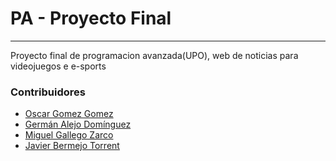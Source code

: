 # PA - Proyecto Final
-----
Proyecto final de programacion avanzada(UPO), web de noticias para videojuegos e e-sports

### Contribuidores
* [Oscar Gomez Gomez](https://github.com/OscarGomezGonzalez)
* [Germán Alejo Domínguez](https://github.com/GermanAlejo)
* [Miguel Gallego Zarco](https://github.com/miguelgz97)
* [Javier Bermejo Torrent](https://github.com/JavierBermejo)

